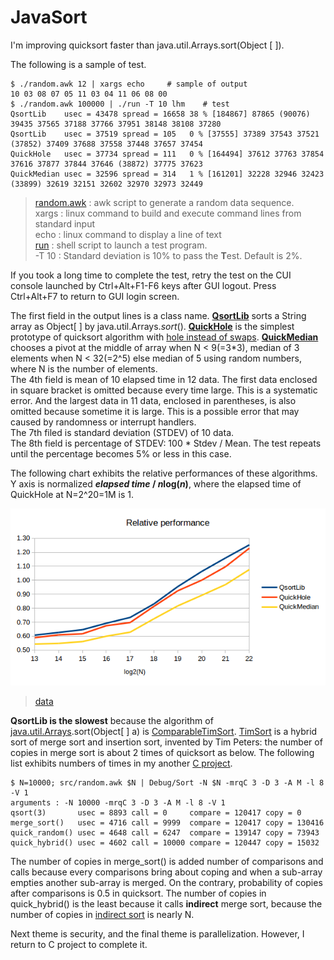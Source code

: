 # JavaSort

I'm improving quicksort faster than java.util.Arrays.sort(Object [ ]).

The following is a sample of test.

    $ ./random.awk 12 | xargs echo     # sample of output
    10 03 08 07 05 11 03 04 11 06 08 00
    $ ./random.awk 100000 | ./run -T 10 lhm    # test
    QsortLib    usec = 43478 spread = 16658 38 % [184867] 87865 (90076) 39435 37565 37188 37766 37951 38148 38108 37280
    QsortLib    usec = 37519 spread = 105   0 % [37555] 37389 37543 37521 (37852) 37409 37688 37558 37448 37657 37454
    QuickHole   usec = 37734 spread = 111   0 % [164494] 37612 37763 37854 37616 37877 37844 37646 (38872) 37775 37623
    QuickMedian usec = 32596 spread = 314   1 % [161201] 32228 32946 32423 (33899) 32619 32151 32602 32970 32973 32449
> [random.awk](https://github.com/leorge/JavaSort/blob/master/random.awk)
: awk script to generate a random data sequence.  
xargs : linux command to build and execute command lines from standard input  
echo : linux command to  display a line of text  
[run](https://github.com/leorge/JavaSort/blob/master/run)
: shell script to launch a test program.  
-T 10 : Standard deviation is 10% to pass the **T**est.
Default is 2%.  

If you took a long time to complete the test,
retry the test on the CUI console
launched by Ctrl+Alt+F1-F6 keys after GUI logout.
Press Ctrl+Alt+F7 to return to GUI login screen.  

The first field in the output lines is a class name.
[**QsortLib**](https://github.com/leorge/JavaSort/blob/master/src/com/github/leorge/sort/QsortLib.java)
sorts a String array as Object[ ] by java.util.Arrays.*sort*().
[**QuickHole**](https://github.com/leorge/JavaSort/blob/master/src/com/github/leorge/sort/QuickHole.java)
is the simplest prototype of quicksort algorithm with
[hole instead of swaps](https://github.com/leorge/qmisort/wiki/Hole-instead-of-swaps).
[**QuickMedian**](https://github.com/leorge/JavaSort/blob/master/src/com/github/leorge/sort/QuickMedian.java)
chooses a pivot at the middle of array when N \< 9(=3\*3),
median of 3 elements when N \< 32(=2^5) else median of 5 using random numbers,
where N is the number of elements.  
The 4th field is mean of 10 elapsed time in 12 data.
The first data enclosed in square bracket is omitted because every time large.
This is a systematic error.
And the largest data in 11 data, enclosed in parentheses, is also omitted because sometime it is large.
This is a possible error that may caused by randomness or interrupt handlers.  
The 7th filed is standard deviation (STDEV) of 10 data.  
The 8th field is percentage of STDEV: 100 \* Stdev / Mean.
The test repeats until the percentage becomes 5% or less in this case.

The following chart exhibits the relative performances of these algorithms.
Y axis is normalized ***elapsed time* / *n*log(*n*)**,
where the elapsed time of QuickHole at N=2^20=1M is 1.

![performance](https://github.com/leorge/JavaSort/blob/master/performance.png)  
> [data](https://github.com/leorge/JavaSort/blob/master/compare.sh)

**QsortLib is the slowest** because the algorithm of
[java.util.Arrays](http://grepcode.com/file/repository.grepcode.com/java/root/jdk/openjdk/7u40-b43/java/util/Arrays.java?av=f).sort(Object[ ] a)
is
[ComparableTimSort](http://grepcode.com/file/repository.grepcode.com/java/root/jdk/openjdk/7u40-b43/java/util/ComparableTimSort.java#ComparableTimSort.sort%28java.lang.Object%5B%5D%29).
[TimSort](https://en.wikipedia.org/wiki/Timsort) is a hybrid sort of merge sort and insertion sort,
invented by Tim Peters:
the number of copies in merge sort is about 2 times of quicksort as below.
The following list exhibits numbers of times in my another
[C project](https://github.com/leorge/qmisort/wiki/Hybrid-sort).

    $ N=10000; src/random.awk $N | Debug/Sort -N $N -mrqC 3 -D 3 -A M -l 8 -V 1
    arguments : -N 10000 -mrqC 3 -D 3 -A M -l 8 -V 1
    qsort(3)       usec = 8893 call = 0     compare = 120417 copy = 0
    merge_sort()   usec = 4716 call = 9999  compare = 120417 copy = 130416
    quick_random() usec = 4648 call = 6247  compare = 139147 copy = 73943
    quick_hybrid() usec = 4602 call = 10000 compare = 120447 copy = 15032
The number of copies in merge_sort() is added number of comparisons and calls
because every comparisons bring about coping and when a sub-array empties another sub-array is merged.
On the contrary, probability of copies after comparisons is 0.5 in quicksort.
The number of copies in quick_hybrid() is the least because it calls **indirect** merge sort,
because the number of copies in
[indirect sort](https://github.com/leorge/qmisort/wiki/Indirect-sort)
is nearly N.

Next theme is security,
and the final theme is parallelization.
However, I return to C project to complete it.
